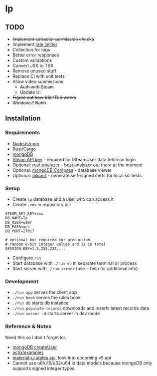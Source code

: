 # lp

## TODO

- ~~Implement extractor permission checks~~
- Implement [rate limiter](https://github.com/TerminalWitchcraft/actix-ratelimit)
- Collection for logs
- Better error responses
- Custom validations
- Convert JSX to TSX
- Remove unused stuff
- Replace CI with unit tests
- Allow video submissions
  - ~~Auth with Steam~~
  - Update UI
- ~~Figure out how SSL/TLS works~~
- ~~Windows? Nahh~~

## Installation

### Requirements

- [NodeJs/npm](https://nodejs.org/en/download)
- [Rust/Cargo](https://www.rust-lang.org/learn/get-started)
- [mongoDB](https://www.mongodb.com/try/download/community)
- [Steam API key](https://steamcommunity.com/dev) - required for ISteamUser data fetch on login
- Optional: [rust-analyzer](https://rust-analyzer.github.io/manual.html#installation) - best analyzer out there at the moment
- Optional: [mongoDB Compass](https://www.mongodb.com/try/download/compass) - database viewer
- Optional: [mkcert](https://github.com/FiloSottile/mkcert) - generate self-signed certs for local ssl tests

### Setup

- Create `lp` database and a user who can access it
- Create `.env` in repository dir:

```.env
STEAM_API_KEY=xxx
DB_NAME=lp
DB_USER=user
DB_PASS=yes
DB_PORT=27017

# optional but required for production
# random 8-bit integer values and 32 in total
SESSION_KEY=1,5,255,232,...
```

- Configure `run`
- Start database with `./run db` in separate terminal or process
- Start server with `./run server` (use --help for additional info)

### Development

- `./run app` serves the client app
- `./run book` serves the rules book
- `./run db` starts db instance
- `./run populate-records` downloads and inserts latest records data
- `./run server -d` starts server in dev mode

### Reference & Notes

Need this so I don't forget lol.

- [mongoDB createUser](https://docs.mongodb.com/manual/reference/method/db.createUser)
- [actix/examples](https://github.com/actix/examples)
- [material-ui styles api](https://material-ui.com/styles/api), look into upcoming v5 api
- Cannot use u8/u16/u32/u64 in data models because mongoDB only supports signed integer types
